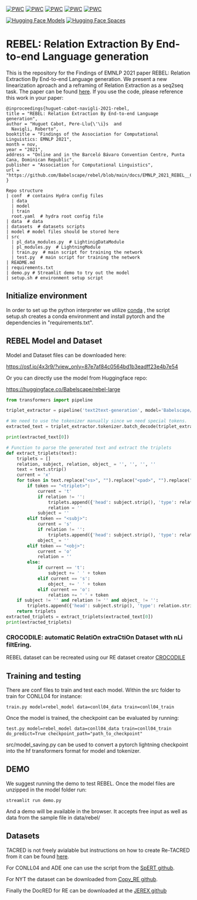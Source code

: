 [![PWC](https://img.shields.io/endpoint.svg?url=https://paperswithcode.com/badge/rebel-relation-extraction-by-end-to-end/relation-extraction-on-nyt)](https://paperswithcode.com/sota/relation-extraction-on-nyt?p=rebel-relation-extraction-by-end-to-end)
[![PWC](https://img.shields.io/endpoint.svg?url=https://paperswithcode.com/badge/rebel-relation-extraction-by-end-to-end/relation-extraction-on-conll04)](https://paperswithcode.com/sota/relation-extraction-on-conll04?p=rebel-relation-extraction-by-end-to-end)
[![PWC](https://img.shields.io/endpoint.svg?url=https://paperswithcode.com/badge/rebel-relation-extraction-by-end-to-end/joint-entity-and-relation-extraction-on-3)](https://paperswithcode.com/sota/joint-entity-and-relation-extraction-on-3?p=rebel-relation-extraction-by-end-to-end)
[![PWC](https://img.shields.io/endpoint.svg?url=https://paperswithcode.com/badge/rebel-relation-extraction-by-end-to-end/relation-extraction-on-ade-corpus)](https://paperswithcode.com/sota/relation-extraction-on-ade-corpus?p=rebel-relation-extraction-by-end-to-end)
[![PWC](https://img.shields.io/endpoint.svg?url=https://paperswithcode.com/badge/rebel-relation-extraction-by-end-to-end/relation-extraction-on-re-tacred)](https://paperswithcode.com/sota/relation-extraction-on-re-tacred?p=rebel-relation-extraction-by-end-to-end)

[![Hugging Face Models](https://img.shields.io/badge/%F0%9F%A4%97%20Hugging%20Face-REBEL-blue)](https://huggingface.co/Babelscape/rebel-large)
[![Hugging Face Spaces](https://img.shields.io/badge/%F0%9F%A4%97%20Hugging%20Face-Spaces-blue)](https://huggingface.co/spaces/Babelscape/rebel-demo)

# REBEL: Relation Extraction By End-to-end Language generation

This is the repository for the Findings of EMNLP 2021 paper REBEL: Relation Extraction By End-to-end Language generation. We present a new linearization aproach and a reframing of Relation Extraction as a seq2seq task. The paper can be found [here](docs/EMNLP_2021_REBEL__Camera_Ready_.pdf). If you use the code, please reference this work in your paper:

    @inproceedings{huguet-cabot-navigli-2021-rebel,
    title = "REBEL: Relation Extraction By End-to-end Language generation",
    author = "Huguet Cabot, Pere-Llu{\'\i}s  and
      Navigli, Roberto",
    booktitle = "Findings of the Association for Computational Linguistics: EMNLP 2021",
    month = nov,
    year = "2021",
    address = "Online and in the Barceló Bávaro Convention Centre, Punta Cana, Dominican Republic",
    publisher = "Association for Computational Linguistics",
    url = "https://github.com/Babelscape/rebel/blob/main/docs/EMNLP_2021_REBEL__Camera_Ready_.pdf",
    }


```
Repo structure
| conf  # contains Hydra config files
  | data
  | model
  | train
  root.yaml  # hydra root config file
| data  # data
| datasets  # datasets scripts
| model # model files should be stored here
| src
  | pl_data_modules.py  # LightinigDataModule
  | pl_modules.py  # LightningModule
  | train.py  # main script for training the network
  | test.py  # main script for training the network
| README.md
| requirements.txt
| demo.py # Streamlit demo to try out the model
| setup.sh # environment setup script 
```

## Initialize environment
In order to set up the python interpreter we utilize [conda](https://docs.conda.io/projects/conda/en/latest/index.html)
, the script setup.sh creates a conda environment and install pytorch
and the dependencies in "requirements.txt". 

## REBEL Model and Dataset

Model and Dataset files can be downloaded here:

https://osf.io/4x3r9/?view_only=87e7af84c0564bd1b3eadff23e4b7e54

Or you can directly use the model from Huggingface repo:

https://huggingface.co/Babelscape/rebel-large

```python
from transformers import pipeline

triplet_extractor = pipeline('text2text-generation', model='Babelscape/rebel-large', tokenizer='Babelscape/rebel-large')

# We need to use the tokenizer manually since we need special tokens.
extracted_text = triplet_extractor.tokenizer.batch_decode(triplet_extractor("Punta Cana is a resort town in the municipality of Higuey, in La Altagracia Province, the eastern most province of the Dominican Republic", return_tensors=True, return_text=False)[0]["generated_token_ids"]["output_ids"])

print(extracted_text[0])

# Function to parse the generated text and extract the triplets
def extract_triplets(text):
    triplets = []
    relation, subject, relation, object_ = '', '', '', ''
    text = text.strip()
    current = 'x'
    for token in text.replace("<s>", "").replace("<pad>", "").replace("</s>", "").split():
        if token == "<triplet>":
            current = 't'
            if relation != '':
                triplets.append({'head': subject.strip(), 'type': relation.strip(),'tail': object_.strip()})
                relation = ''
            subject = ''
        elif token == "<subj>":
            current = 's'
            if relation != '':
                triplets.append({'head': subject.strip(), 'type': relation.strip(),'tail': object_.strip()})
            object_ = ''
        elif token == "<obj>":
            current = 'o'
            relation = ''
        else:
            if current == 't':
                subject += ' ' + token
            elif current == 's':
                object_ += ' ' + token
            elif current == 'o':
                relation += ' ' + token
    if subject != '' and relation != '' and object_ != '':
        triplets.append({'head': subject.strip(), 'type': relation.strip(),'tail': object_.strip()})
    return triplets
extracted_triplets = extract_triplets(extracted_text[0])
print(extracted_triplets)
```

### CROCODILE: automatiC RelatiOn extraCtiOn Dataset wIth nLi filtEring.

REBEL dataset can be recreated using our RE dataset creator [CROCODILE](https://github.com/Babelscape/crocodile)

## Training and testing

There are conf files to train and test each model. Within the src folder to train for CONLL04 for instance:

    train.py model=rebel_model data=conll04_data train=conll04_train

Once the model is trained, the checkpoint can be evaluated by running:

    test.py model=rebel_model data=conll04_data train=conll04_train do_predict=True checkpoint_path="path_to_checkpoint"

src/model_saving.py can be used to convert a pytorch lightning checkpoint into the hf transformers format for model and tokenizer.


## DEMO

We suggest running the demo to test REBEL. Once the model files are unzipped in the model folder run:

    streamlit run demo.py

And a demo will be available in the browser. It accepts free input as well as data from the sample file in data/rebel/

## Datasets

TACRED is not freely avialable but instructions on how to create Re-TACRED from it can be found [here](https://github.com/gstoica27/Re-TACRED).

For CONLL04 and ADE one can use the script from the [SpERT github](https://github.com/lavis-nlp/spert/blob/master/scripts/fetch_datasets.sh).

For NYT the dataset can be downloaded from [Copy_RE github](https://github.com/xiangrongzeng/copy_re).

Finally the DocRED for RE can be downloaded at the [JEREX github](https://github.com/lavis-nlp/jerex/blob/main/scripts/fetch_datasets.sh)
